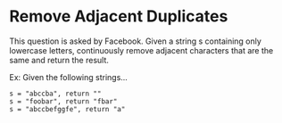 # Remove Adjacent Duplicates

This question is asked by Facebook. Given a string s containing only lowercase letters, continuously remove adjacent characters that are the same and return the result.

Ex: Given the following strings...

```
s = "abccba", return ""
s = "foobar", return "fbar"
s = "abccbefggfe", return "a"
```
